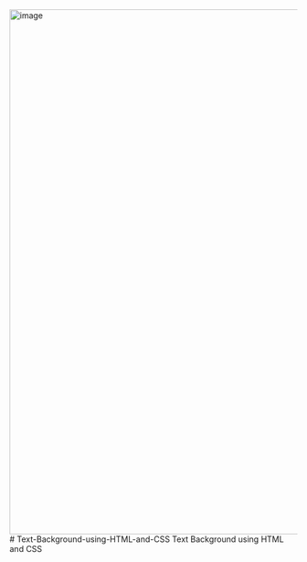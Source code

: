 
<img width="919" alt="image" src="https://github.com/user-attachments/assets/b5bd3060-d98d-4ac6-a86e-fcd968230ecc">
# Text-Background-using-HTML-and-CSS
Text Background using HTML and CSS
